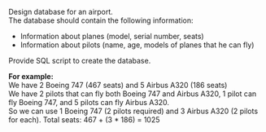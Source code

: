 Design database for an airport.  
The database should contain the following information:
- Information about planes (model, serial number, seats)  
- Information about pilots (name, age, models of planes that he can fly)  

Provide SQL script to create the database.  
    
**For example:**  
We have 2 Boeing 747 (467 seats) and 5 Airbus A320 (186 seats)  
We have 2 pilots that can fly both Boeing 747 and Airbus A320, 1 pilot can fly Boeing 747, and 5 pilots can fly Airbus A320.  
So we can use 1 Boeing 747 (2 pilots required) and 3 Airbus A320 (2 pilots for each). Total seats: 467 + (3 * 186) = 1025
